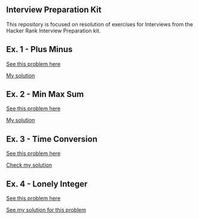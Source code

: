 ## Interview Preparation Kit
This repository is focused on resolution of exercises for Interviews from the Hacker Rank Interview Preparation kit.

## Ex. 1 - Plus Minus

[See this problem here](https://www.hackerrank.com/challenges/one-week-preparation-kit-plus-minus/problem?h_l=interview&playlist_slugs%5B%5D=preparation-kits&playlist_slugs%5B%5D=one-week-preparation-kit&playlist_slugs%5B%5D=one-week-day-one)

[My solution](plusMinus.js)

## Ex. 2 - Min Max Sum
[See this problem here](https://www.hackerrank.com/challenges/one-week-preparation-kit-mini-max-sum/problem?h_l=interview&playlist_slugs%5B%5D=preparation-kits&playlist_slugs%5B%5D=one-week-preparation-kit&playlist_slugs%5B%5D=one-week-day-one&h_r=next-challenge&h_v=zen)

[My solution](minMax.js)


## Ex. 3 - Time Conversion
[See this problem here]()

[Check my solution](timeConversion.js)

## Ex. 4 - Lonely Integer

[See this problem here](https://www.hackerrank.com/challenges/one-week-preparation-kit-lonely-integer/problem?h_l=interview&playlist_slugs%5B%5D=preparation-kits&playlist_slugs%5B%5D=one-week-preparation-kit&playlist_slugs%5B%5D=one-week-day-two)


[See my solution for this problem](lonelyInteger)